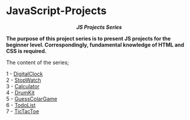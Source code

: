 # JavaScript-Projects

**_<center> JS Projects Series </center>_**

**The purpose of this project series is to present JS projects for the beginner level. Correspondingly, fundamental knowledge of HTML and CSS is required.**

The content of the series;

1 - [DigitalClock](1-DigitalClock/README.md) <br>
2 - [StopWatch](2-StopWatch/README.md) <br>
3 - [Calculator](3-Calculator/README.md) <br>
4 - [DrumKit](4-DrumKit/README.md) <br>
5 - [GuessColarGame](5-GuessColarGame/README.md) <br>
6 - [TodoList](6-TodoList/README.md) <br>
7 - [TicTacToe](7-TicTacToe/README.md) <br>
